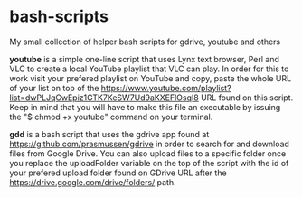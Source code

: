 # bash-scripts
My small collection of helper bash scripts for gdrive, youtube and others

<b>youtube</b> is a simple one-line script that uses Lynx text browser, Perl and VLC to create a local YouTube playlist that VLC can play. In order for this to work visit your prefered playlist on YouTube and copy, paste the whole URL of your list on top of the https://www.youtube.com/playlist?list=dwPLJqCwEpiz1GTK7KeSW7Ud9aKXEFlOsqI8 URL found on this script.
Keep in mind that you will have to make this file an executable by issuing the "$ chmod +x youtube" command on your terminal.

<b>gdd</b> is a bash script that uses the gdrive app found at https://github.com/prasmussen/gdrive in order to search for and download files from Google Drive. You can also upload files to a specific folder once you replace the uploadFolder variable on the top of the script with the id of your prefered upload folder found on GDrive URL after the https://drive.google.com/drive/folders/ path. 

